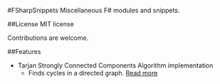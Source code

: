 #FSharpSnippets
Miscellaneous F# modules and snippets.

##License
MIT license 

Contributions are welcome.

##Features
- Tarjan Strongly Connected Components Algorithm implementation
	- Finds cycles in a directed graph. [Read more](http://en.wikipedia.org/wiki/Tarjan's_strongly_connected_components_algorithm)